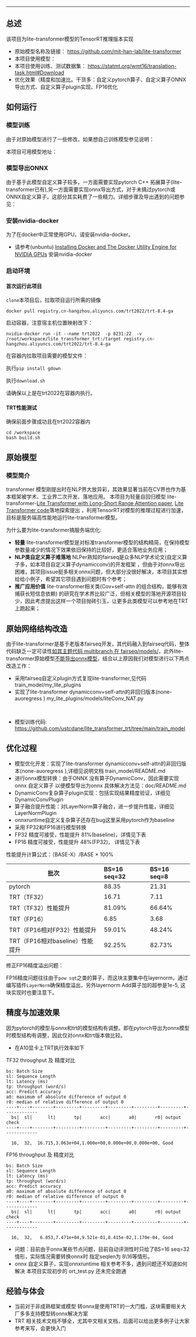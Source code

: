 ---
## 总述
该项目为lite-transformer模型的TensorRT推理版本实现
- 原始模型名称及链接： https://github.com/mit-han-lab/lite-transformer
- 本项目使用模型： 
- 本项目使用训练、测试数据集： https://statmt.org/wmt16/translation-task.html#Download
- 优化效果（精度和加速比。干货多：自定义pytorch算子、自定义算子ONNX导出方式、自定义算子plugin实现、FP16优化 

## 如何运行

### 模型训练
  由于对原始模型进行了一些修改，如果想自己训练模型参见说明：

  
  本项目可用模型地址：

### 模型导出ONNX
  由于基于此模型自定义算子较多，一方面需要实现pytorch C++ 拓展算子(lite-transformer已有),另一方面需要实现onnx导出方式，对于未搞过pytorch或ONNX自定义算子，这部分其实耗费了一些精力。详细步骤及导出遇到的问题参见：

### 安装nvidia-docker

为了在docker中正常使用GPU，请安装nvidia-docker。
- 请参考(unbuntu) [Installing Docker and The Docker Utility Engine for NVIDIA GPUs](https://docs.nvidia.com/ai-enterprise/deployment-guide/dg-docker.html) 安装nvidia-docker


### 启动环境

#### 首次运行此项目

``clone``本项目后，拉取项目运行所需的镜像

```commandline
docker pull registry.cn-hangzhou.aliyuncs.com/trt2022/trt-8.4-ga
```

启动容器，注意宿主机位置映射改下：
```commandline
nvidia-docker run -it --name trt2022  -p 8231:22  -v /root/workspace/lite_transformer_trt:/target registry.cn-hangzhou.aliyuncs.com/trt2022/trt-8.4-ga
```

在容器内拉取项目需要的模型文件：

执行``pip install gdown``

执行``download.sh``

请确保以上是在trt2022在容器内执行。

#### TRT性能测试

确保前面步骤成功且在trt2022容器内

```commandline
cd /workspace
bash build.sh
```

## 原始模型
### 模型简介

transformer 模型刚提出时在NLP界大放异彩，其效果显著当前在CV界也作为基本框架被学术、工业界二次开发、落地应用。 本项目为轻量自回归模型 lite-transformer-[Lite Transformer with Long-Short Range Attention paper](https://arxiv.org/abs/2004.11886), [Lite Transformer code](https://github.com/mit-han-lab/lite-transformer)落地探索提出 ，利用TensorRT对模型的推理过程进行加速，目标是服务端高性能地运行lite-transformer模型。<br>

  为什么要为lite-transformer搞服务端优化:
- __轻量__  lite-transformer模型是对标准transformer模型的结构精简，在保持模型参数量减少的情况下效果依旧保持的比较好，更适合落地业务应用；
- __NLP类自定义算子难落地__ NLPer熟知的fairseq是众多NLP学术论文(自定义算子多，如本项目自定义算子dynamicconv)的开发框架 ，但由于对onnx导出困难，其项目issue挺多相关onnx问题，但大部分没很好解决，本项目其实想给给小例子，希望其它项目遇到问题时有个参考；
- __推广应用价值__  lite-transformer相关类(Cov+self-attn 的组合结构，能够有效捕获长短信息依赖) 的研究在学术界比较广泛，但相关模型的落地开源项目较少，因此考虑提出这样一个项目抛砖引玉，让更多此类模型可以参考地在TRT上跑起来；


## 原始网络结构改造

  由于lite-transformer是基于老版本fairseq开发，其代码融入到fairseq代码，整体代码缺乏一定可读性[如其主题代码 multibranch 在 fairseq/models/](https://github.com/mit-han-lab/lite-transformer/blob/master/fairseq/models/transformer_multibranch_v2.py)，此外lite-transformer原始模型[不能导出onnx模型](https://github.com/mit-han-lab/lite-transformer/issues/24)，结合以上原因我们对模型进行以下两点改造工作：<br>
  -  采用fairseq自定义plugin方式复现lite-transformer,见代码 train_model/my_lite_plugins
  -  实现了lite-transformer dynamicconv+self-attn的非回归版本(none-auoregress ) my_lite_plugins/models/liteConv_NAT.py
</br>

- 模型训练代码: https://github.com/ustcdane/lite_transformer_trt/tree/main/train_model

## 优化过程

- 模型优化开发：实现了lite-transformer dynamicconv+self-attn的非回归版本(none-auoregress ),详细见说明文档 train_model/README.md
- 进行onnx模型转换：由于ONNX 没有算子DynamicConv，因此需要实现onnx 自定义算子 以便模型导出为onnx 具体解决方法见：doc/README.md
- DynamicConv复杂算子plugin实现：包括实现结果精度验证，详细见DynamicConvPlugin
- 算子融合提升性能：对LayerNorm算子融合，进一步提升性能，详细见LayerNormPlugin
- onnxruntime自定义复杂算子还存在bug这里采用pytorch作为baseline
- 采用 FP32和FP16进行模型转换
- FP32 精度可接受，性能提升 81%(baseline)，详情见下表
- FP16 精度可接受，性能提升 48%(FP32)， 详情见下表

性能提升计算公式：（BASE-X）/BASE × 100%

| 批次         | BS=16 seq=32      | BS=16 seq=8 |  
|---------------|:-------|:-------|
| pytorch           | 88.35 |21.31|
| TRT（TF32）     | 16.71 | 7.11 |
| TRT（TF32）性能提升 | 81.09% | 66.64% |
| TRT（FP16）     | 6.85 |3.68 |
| TRT（FP16相对FP32）性能提升 | 59.01% | 48.24% |
| TRT（FP16相对baseline）性能提升 | 92.25% | 82.73% |

修正FP16精度溢出问题：

  FP16精度问题往往由于`pow sqt`之类的算子，而这块主要集中在layernorm，通过编写插件`LayerNorm`确保精度溢出，另外layernorm Add算子加的超参是1e-5, 这块实现时也要注意下。


## 精度与加速效果

因为pytorch的模型与onnx和trt的模型结构有调整。即在pytorch导出为onnx模型时模型结构有调整，因此仅对onnx和trt版本做比较。

- 在A10显卡上TRT执行效率如下

TF32 throughput 及 精度对比
```shell
bs: Batch Size
sl: Sequence Length
lt: Latency (ms)
tp: throughput (word/s)
acc: Predict accuracy
a0: maximum of absolute difference of output 0
r0: median of relative difference of output 0
----+----+--------+---------+---------+---------+---------+---------+-------------
  bs|  sl|      lt|       tp|       acc|       a0|       r0| output check
----+----+--------+---------+---------+---------+---------+---------+-------------

  16,  32,  16.715,3.063e+04,1.000e+00,0.000e+00,0.000e+00, Good

```

FP16 throughput 及 精度对比

```shell
bs: Batch Size
sl: Sequence Length
lt: Latency (ms)
tp: throughput (word/s)
acc: Predict accuracy
a0: maximum of absolute difference of output 0
r0: median of relative difference of output 0
----+----+--------+---------+---------+---------+---------+---------+-------------
  bs|  sl|      lt|       tp|       acc|       a0|       r0| output check
----+----+--------+---------+---------+---------+---------+---------+-------------

  16,  32,   6.853,7.471e+04,9.521e-01,8.415e-02,1.170e-04, Good

```

- 问题：目前由于onnx某些节点问题，目前自动评测性时只给了BS=16 seq=32情形，实际情况需要转换onnx时 指定seqlen为 8\16等情形。
- onnx 自定义算子，实现onnxruntime 相关参考不多，遇到问题还不知道如何解决 本项目实现初步的 ort_test.py 还未完全跑通



## 经验与体会
- 当前对于非成熟框架或模型 转onnx是使用TRT的一大门槛，这块需要相关大厂多多支持模型转onnx解决方案
- TRT 相关技术文档不够全，尤其中文相关文档，后面可以给出更多例子让大家参考来写，会更快入门